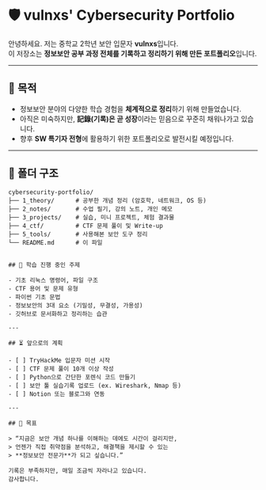 # 🛡️ vulnxs' Cybersecurity Portfolio

안녕하세요. 저는 중학교 2학년 보안 입문자 **vulnxs**입니다.  
이 저장소는 **정보보안 공부 과정 전체를 기록하고 정리하기 위해 만든 포트폴리오**입니다.

---

## 📌 목적

- 정보보안 분야의 다양한 학습 경험을 **체계적으로 정리**하기 위해 만들었습니다.
- 아직은 미숙하지만, **記錄(기록)은 곧 성장**이라는 믿음으로 꾸준히 채워나가고 있습니다.
- 향후 **SW 특기자 전형**에 활용하기 위한 포트폴리오로 발전시킬 예정입니다.

---

## 📁 폴더 구조

```plaintext
cybersecurity-portfolio/
├── 1_theory/      # 공부한 개념 정리 (암호학, 네트워크, OS 등)
├── 2_notes/       # 수업 필기, 강의 노트, 개인 메모
├── 3_projects/    # 실습, 미니 프로젝트, 체험 결과물
├── 4_ctf/         # CTF 문제 풀이 및 Write-up
├── 5_tools/       # 사용해본 보안 도구 정리
└── README.md      # 이 파일


## 🧠 학습 진행 중인 주제

- 기초 리눅스 명령어, 파일 구조
- CTF 용어 및 문제 유형
- 파이썬 기초 문법
- 정보보안의 3대 요소 (기밀성, 무결성, 가용성)
- 깃허브로 문서화하고 정리하는 습관

---

## ⏳ 앞으로의 계획

- [ ] TryHackMe 입문자 미션 시작
- [ ] CTF 문제 풀이 10개 이상 작성
- [ ] Python으로 간단한 포렌식 코드 만들기
- [ ] 보안 툴 실습기록 업로드 (ex. Wireshark, Nmap 등)
- [ ] Notion 또는 블로그와 연동

---

## 🌱 목표

> “지금은 보안 개념 하나를 이해하는 데에도 시간이 걸리지만,  
> 언젠가 직접 취약점을 분석하고, 해결책을 제시할 수 있는  
> **정보보안 전문가**가 되고 싶습니다.”

기록은 부족하지만, 매일 조금씩 자라나고 있습니다.  
감사합니다.

